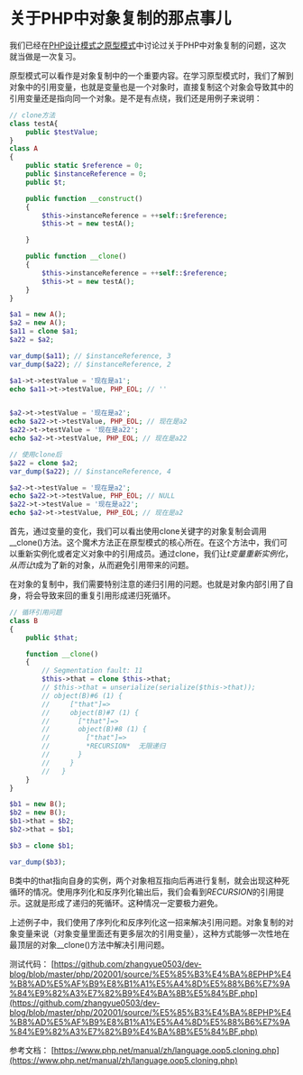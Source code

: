 # 关于PHP中对象复制的那点事儿

我们已经在[PHP设计模式之原型模式](https://mp.weixin.qq.com/s/KO4TuT2t5Xh_3BG3UrfN1w)中讨论过关于PHP中对象复制的问题，这次就当做是一次复习。

原型模式可以看作是对象复制中的一个重要内容。在学习原型模式时，我们了解到对象中的引用变量，也就是变量也是一个对象时，直接复制这个对象会导致其中的引用变量还是指向同一个对象。是不是有点绕，我们还是用例子来说明：

```php
// clone方法
class testA{
    public $testValue;
}
class A
{
    public static $reference = 0;
    public $instanceReference = 0;
    public $t;

    public function __construct()
    {
        $this->instanceReference = ++self::$reference;
        $this->t = new testA();

    }

    public function __clone()
    {
        $this->instanceReference = ++self::$reference;
        $this->t = new testA();
    }
}

$a1 = new A();
$a2 = new A();
$a11 = clone $a1;
$a22 = $a2;

var_dump($a11); // $instanceReference, 3
var_dump($a22); // $instanceReference, 2

$a1->t->testValue = '现在是a1';
echo $a11->t->testValue, PHP_EOL; // ''


$a2->t->testValue = '现在是a2';
echo $a22->t->testValue, PHP_EOL; // 现在是a2
$a22->t->testValue = '现在是a22';
echo $a2->t->testValue, PHP_EOL; // 现在是a22

// 使用clone后
$a22 = clone $a2;
var_dump($a22); // $instanceReference, 4

$a2->t->testValue = '现在是a2';
echo $a22->t->testValue, PHP_EOL; // NULL
$a22->t->testValue = '现在是a22';
echo $a2->t->testValue, PHP_EOL; // 现在是a2
```

首先，通过变量的变化，我们可以看出使用clone关键字的对象复制会调用__clone()方法。这个魔术方法正在原型模式的核心所在。在这个方法中，我们可以重新实例化或者定义对象中的引用成员。通过clone，我们让$t变量重新实例化，从而让$t成为了新的对象，从而避免引用带来的问题。

在对象的复制中，我们需要特别注意的递归引用的问题。也就是对象内部引用了自身，将会导致来回的重复引用形成递归死循环。

```php
// 循环引用问题
class B
{
    public $that;

    function __clone()
    {
        // Segmentation fault: 11
        $this->that = clone $this->that;
        // $this->that = unserialize(serialize($this->that));
        // object(B)#6 (1) {
        //     ["that"]=>
        //     object(B)#7 (1) {
        //       ["that"]=>
        //       object(B)#8 (1) {
        //         ["that"]=>
        //         *RECURSION*  无限递归
        //       }
        //     }
        //   }
    }
}

$b1 = new B();
$b2 = new B();
$b1->that = $b2;
$b2->that = $b1;

$b3 = clone $b1;

var_dump($b3);
```

B类中的that指向自身的实例，两个对象相互指向后再进行复制，就会出现这种死循环的情况。使用序列化和反序列化输出后，我们会看到*RECURSION*的引用提示。这就是形成了递归的死循环。这种情况一定要极力避免。

上述例子中，我们使用了序列化和反序列化这一招来解决引用问题。对象复制的对象变量来说（对象变量里面还有更多层次的引用变量），这种方式能够一次性地在最顶层的对象__clone()方法中解决引用问题。

测试代码：
[https://github.com/zhangyue0503/dev-blog/blob/master/php/202001/source/%E5%85%B3%E4%BA%8EPHP%E4%B8%AD%E5%AF%B9%E8%B1%A1%E5%A4%8D%E5%88%B6%E7%9A%84%E9%82%A3%E7%82%B9%E4%BA%8B%E5%84%BF.php](https://github.com/zhangyue0503/dev-blog/blob/master/php/202001/source/%E5%85%B3%E4%BA%8EPHP%E4%B8%AD%E5%AF%B9%E8%B1%A1%E5%A4%8D%E5%88%B6%E7%9A%84%E9%82%A3%E7%82%B9%E4%BA%8B%E5%84%BF.php)

参考文档：
[https://www.php.net/manual/zh/language.oop5.cloning.php](https://www.php.net/manual/zh/language.oop5.cloning.php)
